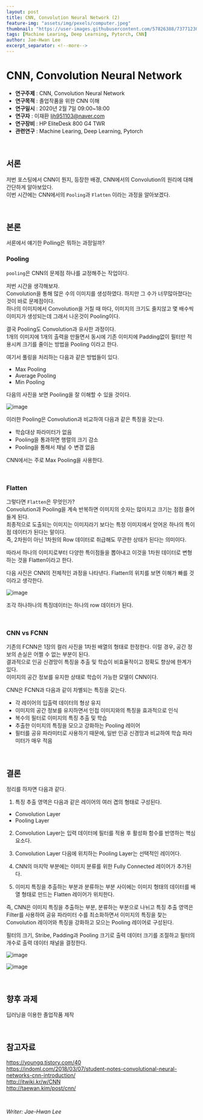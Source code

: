 ```yaml
---
layout: post
title: CNN, Convolution Neural Network (2)
feature-img: "assets/img/pexels/computer.jpeg"
thumbnail: "https://user-images.githubusercontent.com/57826388/73771230-50517f80-47c1-11ea-9430-785c53e2e3cf.png"
tags: [Machine Learing, Deep Learning, Pytorch, CNN]
author: Jae-Hwan Lee
excerpt_separator: <!--more-->
---
```


# CNN, Convolution Neural Network
<!--more-->
* **연구주제** : CNN, Convolution Neural Network
* **연구목적** : 졸업작품을 위한 CNN 이해
* **연구일시** : 2020년 2월 7일 09:00~18:00
* **연구자** : 이재환 <ljh951103@naver.com>
* **연구장비** : HP EliteDesk 800 G4 TWR
* **관련연구** : Machine Learing, Deep Learning, Pytorch

<br/>

## 서론

저번 포스팅에서 CNN이 뭔지, 등장한 배경, CNN에서의 Convolution의 원리에 대해 간단하게 알아보았다.  
이번 시간에는 CNN에서의 `Pooling`과 `Flatten` 이라는 과정을 알아보겠다.

<br/>

## 본론

서론에서 얘기한 Polling은 뭐하는 과정일까?

### **Pooling**

`pooling`은 CNN의 문제점 하나를 교정해주는 작업이다.

저번 시간을 생각해보자.  
Convolution을 통해 많은 수의 이미지를 생성하였다. 하지만 그 수가 너무많아졌다는 것이 바로 문제점이다.  
하나의 이미지에서 Convolution을 거칠 때 마다, 이미지의 크기도 줄지않고 몇 배수씩 이미지가 생성되는데 그래서 나온것이 Pooling이다.

결국 Pooling도 Convolution과 유사한 과정이다.  
1개의 이미지에 1개의 출력을 만들면서 동시에 기존 이미지에 Padding없이 필터만 적용시켜 크기를 줄이는 방법을 Pooling 이라고 한다.

여기서 풀링을 처리하는 다음과 같은 방법들이 있다.

- Max Pooling
- Average Pooling
- Min Pooling

다음의 사진을 보면 Pooling을 잘 이해할 수 있을 것이다.

![image](https://user-images.githubusercontent.com/57826388/73909570-55611c80-48f0-11ea-9d4d-05f8cdb28172.png)

이러한 Pooling은 Convolution과 비교하여 다음과 같은 특징을 갖는다.

- 학습대상 파라미터가 없음
- Pooling을 통과하면 행렬의 크기 감소
- Pooling을 통해서 채널 수 변경 없음

CNN에서는 주로 Max Pooling을 사용한다.

<br/>

### **Flatten**

그렇다면 `Flatten`은 무엇인가?  
Convolution과 Pooling을 계속 반복하면 이미지의 숫자는 많아지고 크기는 점점 줄어들게 된다.  
최종적으로 도출되는 이미지는 이미지라기 보다는 특정 이미지에서 얻어온 하나의 특이점 데이터가 된다는 말이다.  
즉, 2차원이 아닌 1차원의 Row 데이터로 취급해도 무관한 상태가 된다는 의미이다.

따라서 하나의 이미지로부터 다양한 특이점들을 뽑아내고 이것을 1차원 데이터로 변형하는 것을 Flatten이라고 한다.

다음 사진은 CNN의 전체적인 과정을 나타낸다. Flatten의 위치를 보면 이해가 빠를 것이라고 생각한다.

![image](https://user-images.githubusercontent.com/57826388/73909928-344cfb80-48f1-11ea-90b5-973a2d8b34bb.png)

조각 하나하나의 특징데이터는 하나의 row 데이터가 된다.

<br/>

### **CNN vs FCNN**

기존의 FCNN은 1장의 컬러 사진을 1차원 배열의 형태로 한정한다. 이럴 경우, 공간 정보의 손실은 어쩔 수 없는 부분이 된다.  
결과적으로 인공 신경망이 특징을 추출 및 학습이 비효율적이고 정확도 향상에 한계가 있다.  
이미지의 공간 정보를 유지한 상태로 학습이 가능한 모델이 CNN이다.

CNN은 FCNN과 다음과 같이 차별되는 특징을 갖는다.

- 각 레이어의 입출력 데이터의 형상 유지
- 이미지의 공간 정보를 유지하면서 인접 이미지와의 특징을 효과적으로 인식
- 복수의 필터로 이미지의 특징 추출 및 학습
- 추출한 이미지의 특징을 모으고 강화하는 Pooling 레이어
- 필터를 공유 파라미터로 사용하기 때문에, 일반 인공 신경망과 비교하여 학습 파라미터가 매우 적음

<br/>

## **결론**

정리를 하자면 다음과 같다.

1. 특징 추출 영역은 다음과 같은 레이어의 여러 겹의 형태로 구성된다. 
- Convolution Layer
- Pooling Layer

2. Convolution Layer는 입력 데이터에 필터를 적용 후 활성화 함수를 반영하는 핵심요소다.

3. Convolution Layer 다음에 위치하는 Pooling Layer는 선택적인 레이어다.

4. CNN의 마지막 부분에는 이미지 분류를 위한 Fully Connected 레이어가 추가된다.

5. 이미지 특징을 추출하는 부분과 분류하는 부분 사이에는 이미지 형태의 데이터를 배열 형태로 만드는 Flatten 레이어가 위치한다.

즉, CNN은 이미지 특징을 추출하는 부분, 분류하는 부분으로 나뉘고 특징 추출 영역은 Filter를 사용하여 공유 파라미터 수를 최소화하면서 이미지의 특징을 찾는 Convolution 레이어와 특징을 강화하고 모으는 Pooling 레이어로 구성된다.  

필터의 크기, Stribe, Padding과 Pooling 크기로 출력 데이터 크기를 조절하고 필터의 개수로 출력 데이터 채널을 결정한다.

![image](https://user-images.githubusercontent.com/57826388/73914805-56e51180-48fd-11ea-9eb1-2beed4fb198b.png)

![image](https://user-images.githubusercontent.com/57826388/73914839-66fcf100-48fd-11ea-98a0-e26680370a0a.png)

<br/>

## 향후 과제

딥러닝을 이용한 졸업작품 제작

<br/>

## 참고자료

<https://youngq.tistory.com/40>  
<https://indoml.com/2018/03/07/student-notes-convolutional-neural-networks-cnn-introduction/>  
<http://itwiki.kr/w/CNN>  
<http://taewan.kim/post/cnn/>  

<br/>

*Writer: Jae-Hwan Lee*
